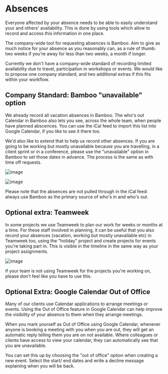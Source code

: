 # Absences

Everyone affected by your absence needs to be able to easily understand your and others' availability. This is done by using tools which allow to record and access this information in one place.

The company-wide tool for requesting absences is Bamboo. Aim to give as much notice for your absence as you reasonably can, as a rule of thumb: two weeks if you're away for less than two weeks, a month if longer.

Currently we don't have a company-wide standard of recording limited availability due to travel, participation in workshops or events. We would like to propose one company standard, and two additional extras if this fits within your workflow. 

## Company Standard: Bamboo "unavailable" option

We already record all vacation absences in Bamboo. The who's out Calendar in Bamboo also lets you see, across the whole team, when people have planned abscences. You can use the iCal feed to import this list into Google Calendar, if you like to see it there too. 

We'd also like to extend that to help us record other absences. If you are going to be working but mostly unavailable because you are travelling, in a client sprint or in a conference, please use the "unavailable" option in Bamboo to set those dates in advance. The process is the same as with time off requests.

![image](https://user-images.githubusercontent.com/1506306/42953516-eca834dc-8b7a-11e8-9d2d-1e897298be9c.png)

![image](https://user-images.githubusercontent.com/1506306/42953576-0b67b758-8b7b-11e8-9a01-0eb37edfbb48.png)

Please note that the absences are not pulled through in the iCal feed: always use Bamboo as the primary source of who's in and who's out. 

## Optional extra: Teamweek

In some projects we use Teamweek to plan our work for weeks or months at a time. For these staff involved in planning, it can be useful that you also record your absences (vacation, working but mostly unavailable etc)  in Teamweek too, using the "holiday" project and create projects for events you're taking part in. This is visible in the timeline in the same way as your project assignments.

![image](https://user-images.githubusercontent.com/134055/43245679-11a73f22-90a7-11e8-9e56-5ef4e99d13ac.png)

If your team is not using Teamweek for the projects you're working on, please don't feel like you have to use this. 

## Optional Extra: Google Calendar Out of Office

Many of our clients use Calendar applications to arrange meetings or events. Using the Out of Office feature in Google Calendar can help improve the visibility of your absence to them when they arrange meetings.  

When you mark yourself as Out of Office using Google Calendar, whenever anyone is booking a meeting with you when you are out, they will get an automatic reply telling them you are on not available. Where colleagues or clients have access to view your calendar, they can automatically see that you are unavailable.

You can set this up by choosing the "out of office" option when creating a new event. Select the start/ end dates and write a decline message explaining when you will be back. 